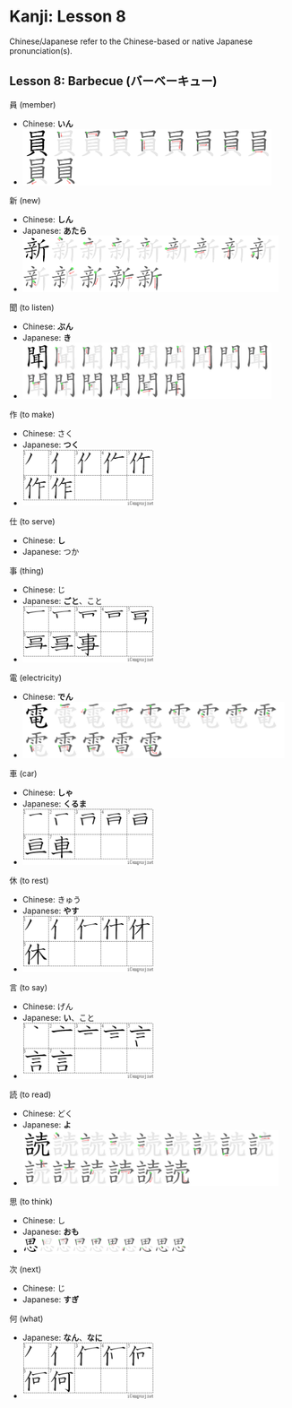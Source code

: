 # Kanji: Lesson 8

Chinese/Japanese refer to the Chinese-based or native Japanese pronunciation(s).

## Lesson 8: Barbecue (バーベーキュー)

員 (member)
* Chinese: **いん**
* <img src="imgs/kanji-member-stroke-order.png" height=100>

新 (new)
* Chinese: **しん**
* Japanese: **あたら**
* <img src="imgs/kanji-new-stroke-order.png" height=100>

聞 (to listen)
* Chinese: **ぶん**
* Japanese: **き**
* <img src="imgs/kanji-listen-stroke-order.png" height=100>

作 (to make)
* Chinese: さく
* Japanese: **つく**
* <img src="imgs/kanji-to-make-stroke-order.gif" height=100>

仕 (to serve)
* Chinese: **し**
* Japanese: つか

事 (thing)
* Chinese: じ
* Japanese: **ごと**、こと
* <img src="imgs/kanji-thing-stroke-order.gif" height=100>

電 (electricity)
* Chinese: **でん**
* <img src="imgs/kanji-electricity-stroke-order.png" height=100>

車 (car)
* Chinese: **しゃ**
* Japanese: **くるま**
* <img src="imgs/kanji-car-stroke-order.gif" height=100>

休 (to rest)
* Chinese: きゅう
* Japanese: **やす**
* <img src="imgs/kanji-to-rest-stroke-order.gif" height=100>

言 (to say)
* Chinese: げん
* Japanese: **い**、こと
* <img src="imgs/kanji-to-say-stroke-order.gif" height=100>

読 (to read)
* Chinese: どく
* Japanese: **よ**
* <img src="imgs/kanji-to-read-stroke-order.png" height=100>

思 (to think)
* Chinese: し
* Japanese: **おも**
* <img src="imgs/kanji-to-think-stroke-order.png" height=30>

次 (next)
* Chinese: じ
* Japanese: **すぎ**

何 (what)
* Japanese: **なん**、**なに**
* <img src="imgs/kanji-what-stroke-order.gif" height=100>
